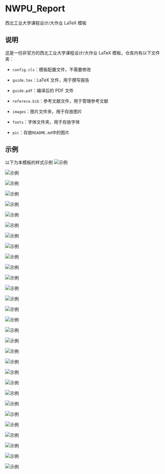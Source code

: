 # NWPU_Report

西北工业大学课程设计/大作业 LaTeX 模板

## 说明

这是一份非官方的西北工业大学课程设计/大作业 LaTeX 模板，仓库内有以下文件夹：

- `config.cls`：模板配置文件，不需要修改

- `guide.tex`：LaTeX 文件，用于撰写报告

- `guide.pdf`：编译后的 PDF 文件

- `referece.bib`：参考文献文件，用于管理参考文献

- `images`：图片文件夹，用于存放图片

- `fonts`：字体文件夹，用于存放字体

- `pic`：存放`README.md`中的图片

## 示例

以下为本模板的样式示例
![示例](pic/guide_00.png)

![示例](pic/guide_01.png)

![示例](pic/guide_02.png)

![示例](pic/guide_03.png)

![示例](pic/guide_04.png)

![示例](pic/guide_05.png)

![示例](pic/guide_06.png)

![示例](pic/guide_07.png)

![示例](pic/guide_08.png)

![示例](pic/guide_09.png)

![示例](pic/guide_10.png)

![示例](pic/guide_11.png)

![示例](pic/guide_12.png)

![示例](pic/guide_13.png)

![示例](pic/guide_14.png)

![示例](pic/guide_15.png)

![示例](pic/guide_16.png)

![示例](pic/guide_17.png)

![示例](pic/guide_18.png)

![示例](pic/guide_19.png)

![示例](pic/guide_20.png)

![示例](pic/guide_21.png)

![示例](pic/guide_22.png)

![示例](pic/guide_23.png)

![示例](pic/guide_24.png)

![示例](pic/guide_25.png)

![示例](pic/guide_26.png)

![示例](pic/guide_27.png)

![示例](pic/guide_28.png)

![示例](pic/guide_29.png)